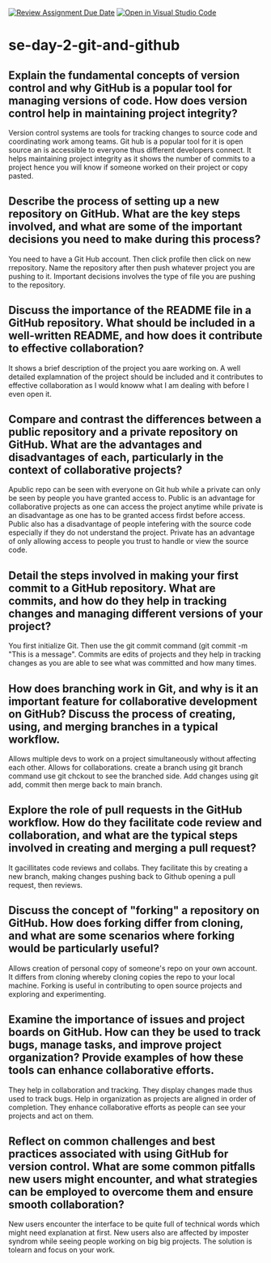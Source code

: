 [![Review Assignment Due Date](https://classroom.github.com/assets/deadline-readme-button-22041afd0340ce965d47ae6ef1cefeee28c7c493a6346c4f15d667ab976d596c.svg)](https://classroom.github.com/a/8wgCKhpZ)
[![Open in Visual Studio Code](https://classroom.github.com/assets/open-in-vscode-2e0aaae1b6195c2367325f4f02e2d04e9abb55f0b24a779b69b11b9e10269abc.svg)](https://classroom.github.com/online_ide?assignment_repo_id=15652029&assignment_repo_type=AssignmentRepo)
# se-day-2-git-and-github
## Explain the fundamental concepts of version control and why GitHub is a popular tool for managing versions of code. How does version control help in maintaining project integrity?
Version control systems are tools for tracking changes to source code and coordinating work among teams. 
Git hub is a popular tool for it is open source an is accessible to everyone thus different developers connect. 
It helps maintaining project integrity as it shows the number of commits to a project hence you will know if someone worked on their project or copy pasted.

## Describe the process of setting up a new repository on GitHub. What are the key steps involved, and what are some of the important decisions you need to make during this process?
You need to have a Git Hub account. Then click profile then click on new rrepository. Name the repository after then push whatever project you are pushing to it. 
Important decisions involves the type of file you are pushing to the repository. 

## Discuss the importance of the README file in a GitHub repository. What should be included in a well-written README, and how does it contribute to effective collaboration?
It shows a brief description of the project you aare working on. A well detailed explamnation of the project should be included and it contributes to effective collaboration as I would knoww
what I am dealing with before I even open it.

## Compare and contrast the differences between a public repository and a private repository on GitHub. What are the advantages and disadvantages of each, particularly in the context of collaborative projects?
Apublic repo can be seen with everyone on Git hub while a private can only be seen by people you have granted access to. Public is an advantage for collaborative projects as one can access the project anytime 
while private is an disadvantage as one has to be granted access firdst before access. Public also has a disadvantage of people intefering with the source code especially if they do not understand the project. Private
has an advantage of only allowing access to people you trust to handle or view the source code.

## Detail the steps involved in making your first commit to a GitHub repository. What are commits, and how do they help in tracking changes and managing different versions of your project?
You first initialize Git. Then use the git commit command (git commit -m "This is a message". Commits are edits of projects and they help in tracking changes as you are able to see what was committed and how many times.

## How does branching work in Git, and why is it an important feature for collaborative development on GitHub? Discuss the process of creating, using, and merging branches in a typical workflow.
Allows multiple devs to work on a project simultaneously without affecting each other. Allows for collaborations. create a branch using git branch command use git chckout to see the branched side. 
Add changes using git add, commit then merge back to main branch.

## Explore the role of pull requests in the GitHub workflow. How do they facilitate code review and collaboration, and what are the typical steps involved in creating and merging a pull request?
It gacillitates code reviews and collabs. They facilitate this by creating a new branch, making changes pushing back to Github opening a pull request, then reviews.

## Discuss the concept of "forking" a repository on GitHub. How does forking differ from cloning, and what are some scenarios where forking would be particularly useful?
Allows creation of personal copy of someone's repo on your own account. It differs from cloning whereby cloning copies the repo to your local machine. Forking is useful in contributing to open source projects and
exploring and experimenting.

## Examine the importance of issues and project boards on GitHub. How can they be used to track bugs, manage tasks, and improve project organization? Provide examples of how these tools can enhance collaborative efforts.
They help in collaboration and tracking. They display changes made thus used to track bugs. Help in organization as projects are aligned in order of completion. They enhance collaborative efforts as people can see your projects and act on them.

## Reflect on common challenges and best practices associated with using GitHub for version control. What are some common pitfalls new users might encounter, and what strategies can be employed to overcome them and ensure smooth collaboration?
New users encounter the interface to be quite full of technical words which might need explanation at first. New users also are affected by imposter syndrom while seeing people working on big big projects. The solution is tolearn and focus on your work.
